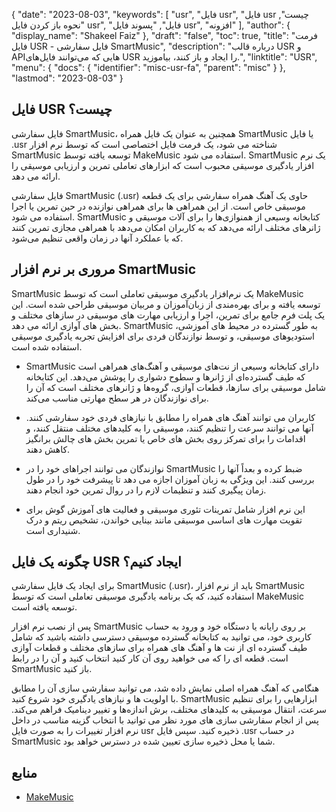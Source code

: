 {
  "date": "2023-08-03",
  "keywords": [
"usr",
"فایل usr",
"فایل usr چیست",
"نحوه باز کردن فایل usr",
"فایل",
"پسوند فایل usr",
"افزونه"
],
  "author": {
    "display_name": "Shakeel Faiz"
},
  "draft": "false",
  "toc": true,
  "title": "فرمت فایل USR - فایل سفارشی SmartMusic",
  "description": "درباره قالب USR و APIهایی که می‌توانند فایل‌های USR را ایجاد و باز کنند، بیاموزید.",
  "linktitle": "USR",
  "menu": {
    "docs": {
      "identifier": "misc-usr-fa",
      "parent": "misc"
}
},
  "lastmod": "2023-08-03"
}

## فایل USR چیست؟

فایل سفارشی SmartMusic، همچنین به عنوان یک فایل همراه SmartMusic یا فایل .usr شناخته می شود، یک فرمت فایل اختصاصی است که توسط نرم افزار SmartMusic توسعه یافته توسط MakeMusic استفاده می شود. SmartMusic یک نرم افزار یادگیری موسیقی محبوب است که ابزارهای تعاملی تمرین و ارزیابی موسیقی را ارائه می دهد.

فایل سفارشی SmartMusic (.usr) حاوی یک آهنگ همراه سفارشی برای یک قطعه موسیقی خاص است. از این همراهی ها برای همراهی نوازنده در حین تمرین یا اجرا استفاده می شود. SmartMusic کتابخانه وسیعی از همنوازی‌ها را برای آلات موسیقی و ژانرهای مختلف ارائه می‌دهد که به کاربران امکان می‌دهد با همراهی مجازی تمرین کنند که با عملکرد آنها در زمان واقعی تنظیم می‌شود.

## مروری بر نرم افزار SmartMusic

SmartMusic یک نرم‌افزار یادگیری موسیقی تعاملی است که توسط MakeMusic توسعه یافته و برای بهره‌مندی از زبان‌آموزان و مربیان موسیقی طراحی شده است. این یک پلت فرم جامع برای تمرین، اجرا و ارزیابی مهارت های موسیقی در سازهای مختلف و بخش های آوازی ارائه می دهد. SmartMusic به طور گسترده در محیط های آموزشی، استودیوهای موسیقی، و توسط نوازندگان فردی برای افزایش تجربه یادگیری موسیقی استفاده شده است.

- SmartMusic دارای کتابخانه وسیعی از نت‌های موسیقی و آهنگ‌های همراهی است که طیف گسترده‌ای از ژانرها و سطوح دشواری را پوشش می‌دهد. این کتابخانه شامل موسیقی برای سازها، قطعات آوازی، گروه‌ها و ژانرهای مختلف است که آن را برای نوازندگان در هر سطح مهارتی مناسب می‌کند.

- کاربران می توانند آهنگ های همراه را مطابق با نیازهای فردی خود سفارشی کنند. آنها می توانند سرعت را تنظیم کنند، موسیقی را به کلیدهای مختلف منتقل کنند، و اقدامات را برای تمرکز روی بخش های خاص یا تمرین بخش های چالش برانگیز کاهش دهند.

- نوازندگان می توانند اجراهای خود را در SmartMusic ضبط کرده و بعداً آنها را بررسی کنند. این ویژگی به زبان آموزان اجازه می دهد تا پیشرفت خود را در طول زمان پیگیری کنند و تنظیمات لازم را در روال تمرین خود انجام دهند.

- این نرم افزار شامل تمرینات تئوری موسیقی و فعالیت های آموزش گوش برای تقویت مهارت های اساسی موسیقی مانند بینایی خواندن، تشخیص ریتم و درک شنیداری است.

## چگونه یک فایل USR ایجاد کنیم؟

برای ایجاد یک فایل سفارشی SmartMusic (.usr)، باید از نرم افزار SmartMusic استفاده کنید، که یک برنامه یادگیری موسیقی تعاملی است که توسط MakeMusic توسعه یافته است.

پس از نصب نرم افزار SmartMusic بر روی رایانه یا دستگاه خود و ورود به حساب کاربری خود، می توانید به کتابخانه گسترده موسیقی دسترسی داشته باشید که شامل طیف گسترده ای از نت ها و آهنگ های همراه برای سازهای مختلف و قطعات آوازی است. قطعه ای را که می خواهید روی آن کار کنید انتخاب کنید و آن را در رابط SmartMusic باز کنید.

هنگامی که آهنگ همراه اصلی نمایش داده شد، می توانید سفارشی سازی آن را مطابق با اولویت ها و نیازهای یادگیری خود شروع کنید. SmartMusic ابزارهایی را برای تنظیم سرعت، انتقال موسیقی به کلیدهای مختلف، برش اندازه‌ها و تغییر دینامیک فراهم می‌کند. پس از انجام سفارشی سازی های مورد نظر می توانید با انتخاب گزینه مناسب در داخل نرم افزار تغییرات را به صورت فایل usr ذخیره کنید. سپس فایل .usr در حساب SmartMusic شما یا محل ذخیره سازی تعیین شده در دسترس خواهد بود.

## منابع
- [MakeMusic](https://www.makemusic.com/)

